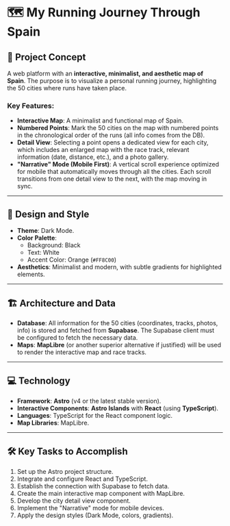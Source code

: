 # 🗺️ My Running Journey Through Spain

## 🧠 Project Concept

A web platform with an **interactive, minimalist, and aesthetic map of Spain**. The purpose is to visualize a personal running journey, highlighting the 50 cities where runs have taken place.

### Key Features:

* **Interactive Map**: A minimalist and functional map of Spain.
* **Numbered Points**: Mark the 50 cities on the map with numbered points in the chronological order of the runs (all info comes from the DB).
* **Detail View**: Selecting a point opens a dedicated view for each city, which includes an enlarged map with the race track, relevant information (date, distance, etc.), and a photo gallery.
* **"Narrative" Mode (Mobile First)**: A vertical scroll experience optimized for mobile that automatically moves through all the cities. Each scroll transitions from one detail view to the next, with the map moving in sync.

---

## 🎨 Design and Style

* **Theme**: Dark Mode.
* **Color Palette**:
    * Background: Black
    * Text: White
    * Accent Color: Orange (`#FF8C00`)
* **Aesthetics**: Minimalist and modern, with subtle gradients for highlighted elements.

---

## 🏗️ Architecture and Data

* **Database**: All information for the 50 cities (coordinates, tracks, photos, info) is stored and fetched from **Supabase**. The Supabase client must be configured to fetch the necessary data.
* **Maps**: **MapLibre** (or another superior alternative if justified) will be used to render the interactive map and race tracks.

---

## 💻 Technology

* **Framework**: **Astro** (v4 or the latest stable version).
* **Interactive Components**: **Astro Islands** with **React** (using **TypeScript**).
* **Languages**: TypeScript for the React component logic.
* **Map Libraries**: MapLibre.

---

## 🛠️ Key Tasks to Accomplish

1.  Set up the Astro project structure.
2.  Integrate and configure React and TypeScript.
3.  Establish the connection with Supabase to fetch data.
4.  Create the main interactive map component with MapLibre.
5.  Develop the city detail view component.
6.  Implement the "Narrative" mode for mobile devices.
7.  Apply the design styles (Dark Mode, colors, gradients).